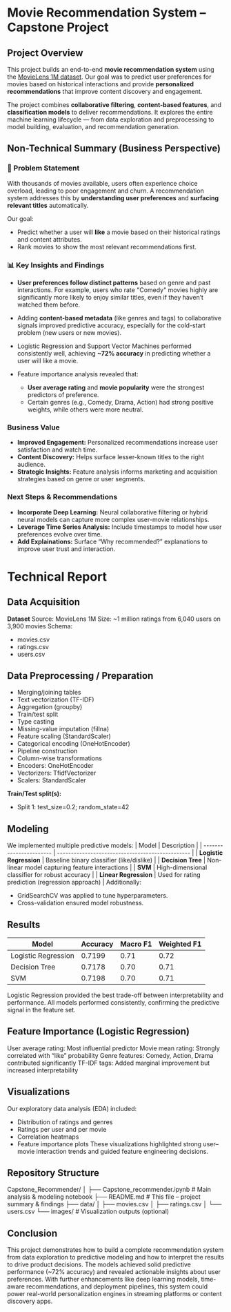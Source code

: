 # Movie Recommendation System – Capstone Project

## Project Overview

This project builds an end-to-end **movie recommendation system** using the [MovieLens 1M dataset](https://grouplens.org/datasets/movielens/1m/). Our goal was to predict user preferences for movies based on historical interactions and provide **personalized recommendations** that improve content discovery and engagement.

The project combines **collaborative filtering**, **content-based features**, and **classification models** to deliver recommendations. It explores the entire machine learning lifecycle — from data exploration and preprocessing to model building, evaluation, and recommendation generation.


## Non-Technical Summary (Business Perspective)

### 🎯 Problem Statement

With thousands of movies available, users often experience choice overload, leading to poor engagement and churn. A recommendation system addresses this by **understanding user preferences** and **surfacing relevant titles** automatically.

Our goal:

* Predict whether a user will **like** a movie based on their historical ratings and content attributes.
* Rank movies to show the most relevant recommendations first.


### 📊 Key Insights and Findings

* **User preferences follow distinct patterns** based on genre and past interactions. For example, users who rate "Comedy" movies highly are significantly more likely to enjoy similar titles, even if they haven’t watched them before.
* Adding **content-based metadata** (like genres and tags) to collaborative signals improved predictive accuracy, especially for the cold-start problem (new users or new movies).
* Logistic Regression and Support Vector Machines performed consistently well, achieving **~72% accuracy** in predicting whether a user will like a movie.
* Feature importance analysis revealed that:

  * **User average rating** and **movie popularity** were the strongest predictors of preference.
  * Certain genres (e.g., Comedy, Drama, Action) had strong positive weights, while others were more neutral.


### Business Value

* **Improved Engagement:** Personalized recommendations increase user satisfaction and watch time.
* **Content Discovery:** Helps surface lesser-known titles to the right audience.
* **Strategic Insights:** Feature analysis informs marketing and acquisition strategies based on genre or user segments.


### Next Steps & Recommendations

* **Incorporate Deep Learning:** Neural collaborative filtering or hybrid neural models can capture more complex user-movie relationships.
* **Leverage Time Series Analysis:** Include timestamps to model how user preferences evolve over time.
* **Add Explainations:** Surface “Why recommended?” explanations to improve user trust and interaction.


# Technical Report

## Data Acquisition

**Dataset**
Source: MovieLens 1M
Size: ~1 million ratings from 6,040 users on 3,900 movies
Schema:
- movies.csv
- ratings.csv
- users.csv


## Data Preprocessing / Preparation
- Merging/joining tables
- Text vectorization (TF-IDF)
- Aggregation (groupby)
- Train/test split
- Type casting
- Missing-value imputation (fillna)
- Feature scaling (StandardScaler)
- Categorical encoding (OneHotEncoder)
- Pipeline construction
- Column-wise transformations
- Encoders: OneHotEncoder
- Vectorizers: TfidfVectorizer
- Scalers: StandardScaler

**Train/Test split(s):**
- Split 1: test_size=0.2; random_state=42

## Modeling
We implemented multiple predictive models:
| Model                   | Description                                      |
| ----------------------- | ------------------------------------------------ |
| **Logistic Regression** | Baseline binary classifier (like/dislike)        |
| **Decision Tree**       | Non-linear model capturing feature interactions  |
| **SVM**                 | High-dimensional classifier for robust accuracy  |
| **Linear Regression**   | Used for rating prediction (regression approach) |
Additionally:
- GridSearchCV was applied to tune hyperparameters.
- Cross-validation ensured model robustness.

## Results
| Model               | Accuracy | Macro F1 | Weighted F1 |
| ------------------- | -------- | -------- | ----------- |
| Logistic Regression | 0.7199   | 0.71     | 0.72        |
| Decision Tree       | 0.7178   | 0.70     | 0.71        |
| SVM                 | 0.7198   | 0.70     | 0.71        |

Logistic Regression provided the best trade-off between interpretability and performance.
All models performed consistently, confirming the predictive signal in the feature set.

## Feature Importance (Logistic Regression)
User average rating: Most influential predictor
Movie mean rating: Strongly correlated with “like” probability
Genre features: Comedy, Action, Drama contributed significantly
TF-IDF tags: Added marginal improvement but increased interpretability

## Visualizations
Our exploratory data analysis (EDA) included:
- Distribution of ratings and genres
- Ratings per user and per movie
- Correlation heatmaps
- Feature importance plots
These visualizations highlighted strong user–movie interaction trends and guided feature engineering decisions.

## Repository Structure
Capstone_Recommender/
│
├── Capstone_recommender.ipynb    # Main analysis & modeling notebook
├── README.md                     # This file – project summary & findings
├── data/
│   ├── movies.csv
│   ├── ratings.csv
│   └── users.csv
└── images/                       # Visualization outputs (optional)


## Conclusion
This project demonstrates how to build a complete recommendation system from data exploration to predictive modeling and how to interpret the results to drive product decisions. The models achieved solid predictive performance (~72% accuracy) and revealed actionable insights about user preferences.
With further enhancements like deep learning models, time-aware recommendations, and deployment pipelines, this system could power real-world personalization engines in streaming platforms or content discovery apps.